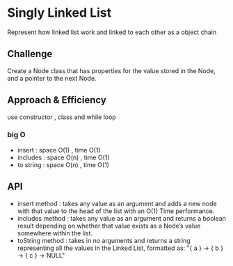 # Singly Linked List
Represent how linked list  work and linked to each other as a object chain

## Challenge
Create a Node class that has properties for the value stored in the Node, and a pointer to the next Node.

## Approach & Efficiency
use constructor , class and  while loop

### big O 

- insert : space O(1) , time O(1)
- includes :  space O(n) , time O(1)
- to string :  space O(n) , time O(1)


## API
- insert method : takes any value as an argument and adds a new node with that value to the head of the list with an O(1) Time performance.
- includes method : takes any value as an argument and returns a boolean result depending on whether that value exists as a Node’s value somewhere within the list.
- toString method : takes in no arguments and returns a string representing all the values in the Linked List, formatted as:
"{ a } -> { b } -> { c } -> NULL"

